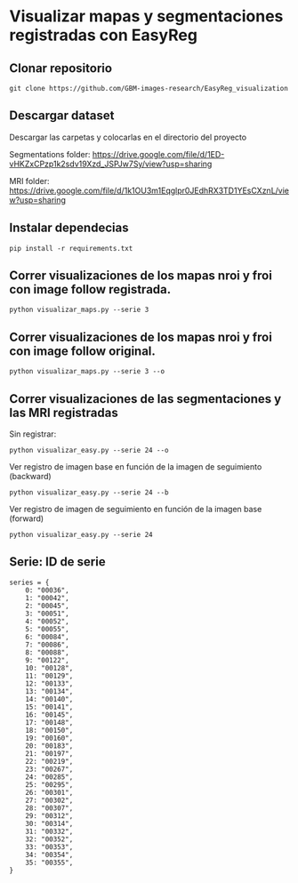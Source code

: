 # Visualizar mapas y segmentaciones registradas con EasyReg

## Clonar repositorio
```
git clone https://github.com/GBM-images-research/EasyReg_visualization
```

## Descargar dataset
Descargar las carpetas y colocarlas en el directorio del proyecto 

Segmentations folder:
https://drive.google.com/file/d/1ED-vHKZxCPzp1k2sdv19Xzd_JSPJw7Sy/view?usp=sharing

MRI folder:
https://drive.google.com/file/d/1k1OU3m1Eqglpr0JEdhRX3TD1YEsCXznL/view?usp=sharing

## Instalar dependecias
```
pip install -r requirements.txt

```
## Correr visualizaciones de los mapas nroi y froi con image follow registrada.
``` 
python visualizar_maps.py --serie 3 

```
## Correr visualizaciones de los mapas nroi y froi con image follow original.
``` 
python visualizar_maps.py --serie 3 --o

```
## Correr visualizaciones de las segmentaciones y las MRI registradas
Sin registrar:
```
python visualizar_easy.py --serie 24 --o

```
Ver registro de imagen base en función de la imagen de seguimiento (backward)
```
python visualizar_easy.py --serie 24 --b

```
Ver registro de imagen de seguimiento en función de la imagen base (forward)
```
python visualizar_easy.py --serie 24 

```
## Serie: ID de serie
```
series = {
    0: "00036",
    1: "00042",
    2: "00045",
    3: "00051",
    4: "00052",
    5: "00055",
    6: "00084",
    7: "00086",
    8: "00088",
    9: "00122",
    10: "00128",
    11: "00129",
    12: "00133",
    13: "00134",
    14: "00140",
    15: "00141",
    16: "00145",
    17: "00148",
    18: "00150",
    19: "00160",
    20: "00183",
    21: "00197",
    22: "00219",
    23: "00267",
    24: "00285",
    25: "00295",
    26: "00301",
    27: "00302",
    28: "00307",
    29: "00312",
    30: "00314",
    31: "00332",
    32: "00352",
    33: "00353",
    34: "00354",
    35: "00355",
}
